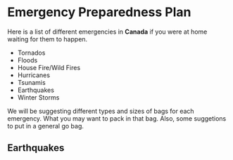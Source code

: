 
<html>

<body>
</body>

<h1>
    Emergency Preparedness Plan
</h1

<p>
    Here is a list of different emergencies in <strong>Canada</strong> if you were at home waiting for them to happen.
</p>
    <ul>
        <li>Tornados</li>
        <li>Floods</li>
        <li>House Fire/Wild Fires</li>
        <li>Hurricanes</li>
        <li>Tsunamis</li>
        <li>Earthquakes</li>
        <li>Winter Storms</li>
    </ul>
 
 <p>
    We will be suggesting different types and sizes of bags for each emergency. What you may want to pack in that bag. Also, some suggetions to put in a general go bag. 
 </p>

<h2>Earthquakes</h2>
    <p>
    </p>

</html>